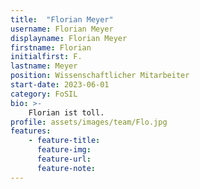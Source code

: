```yaml
---
title:  "Florian Meyer"
username: Florian Meyer
displayname: Florian Meyer
firstname: Florian
initialfirst: F.
lastname: Meyer
position: Wissenschaftlicher Mitarbeiter
start-date: 2023-06-01
category: FoSIL
bio: >- 
    Florian ist toll.   
profile: assets/images/team/Flo.jpg
features:
    - feature-title:
      feature-img:
      feature-url:
      feature-note:
---
```

